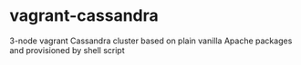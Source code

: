 # vagrant-cassandra
3-node vagrant Cassandra cluster based on plain vanilla Apache packages and provisioned by shell script
